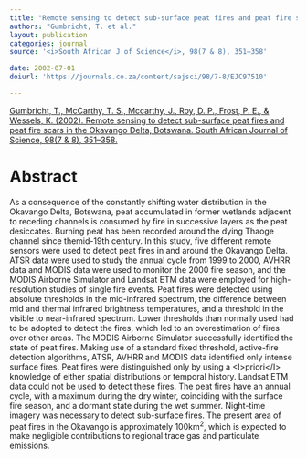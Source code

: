 ```yaml
---
title: "Remote sensing to detect sub-surface peat fires and peat fire scars in the Okavango Delta, Botswana."
authors: "Gumbricht, T. et al."
layout: publication
categories: journal
source: '<i>South African J of Science</i>, 98(7 & 8), 351–358'

date: 2002-07-01
doiurl: 'https://journals.co.za/content/sajsci/98/7-8/EJC97510'

---
```


[Gumbricht, T., McCarthy, T. S., Mccarthy, J., Roy, D. P., Frost, P. E., & Wessels, K. (2002). Remote sensing to detect sub-surface peat fires and peat fire scars in the Okavango Delta, Botswana. South African Journal of Science, 98(7 & 8), 351–358.](https://journals.co.za/content/sajsci/98/7-8/EJC97510)

<h1 class='foot-description'>Abstract</h1>

As a consequence of the constantly shifting water distribution in the Okavango Delta, Botswana, peat accumulated in former wetlands adjacent to receding channels is consumed by fire in successive layers as the peat desiccates. Burning peat has been recorded around the dying Thaoge channel since themid-19th century. In this study, five different remote sensors were used to detect peat fires in and around the Okavango Delta. ATSR data were used to study the annual cycle from 1999 to 2000, AVHRR data and MODIS data were used to monitor the 2000 fire season, and the MODIS Airborne Simulator and Landsat ETM data were employed for high-resolution studies of single fire events. Peat fires were detected using absolute thresholds in the mid-infrared spectrum, the difference between mid and thermal infrared brightness temperatures, and a threshold in the visible to near-infrared spectrum. Lower thresholds than normally used had to be adopted to detect the fires, which led to an overestimation of fires over other areas. The MODIS Airborne Simulator successfully identified the state of peat fires. Making use of a standard fixed threshold, active-fire detection algorithms, ATSR, AVHRR and MODIS data identified only intense surface fires. Peat fires were distinguished only by using a &lt;I&gt;priori&lt;/I&gt; knowledge of either spatial distributions or temporal history. Landsat ETM data could not be used to detect these fires. The peat fires have an annual cycle, with a maximum during the dry winter, coinciding with the surface fire season, and a dormant state during the wet summer. Night-time imagery was necessary to detect sub-surface fires. The present area of peat fires in the Okavango is approximately 100km<sup>2</sup>, which is expected to make negligible contributions to regional trace gas and particulate emissions.
